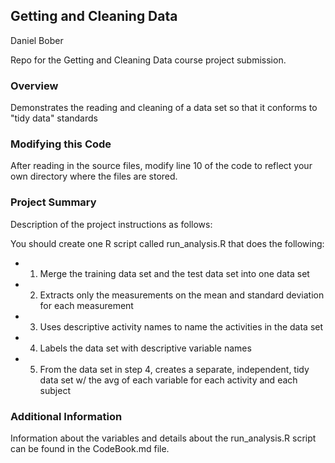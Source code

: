 ## Getting and Cleaning Data
Daniel Bober

Repo for the Getting and Cleaning Data course project submission.

### Overview
Demonstrates the reading and cleaning of a data set so that it conforms to "tidy data" standards

### Modifying this Code
After reading in the source files, modify line 10 of the code to reflect your own directory where the files are stored.

### Project Summary
Description of the project instructions as follows:

You should create one R script called run_analysis.R that does the following: 
- 1) Merge the training data set and the test data set into one data set
- 2) Extracts only the measurements on the mean and standard deviation for each measurement
- 3) Uses descriptive activity names to name the activities in the data set
- 4) Labels the data set with descriptive variable names
- 5) From the data set in step 4, creates a separate, independent, tidy data set w/ the avg of each variable for each activity and each subject


### Additional Information
Information about the variables and details about the run_analysis.R script can be found in the CodeBook.md file.
